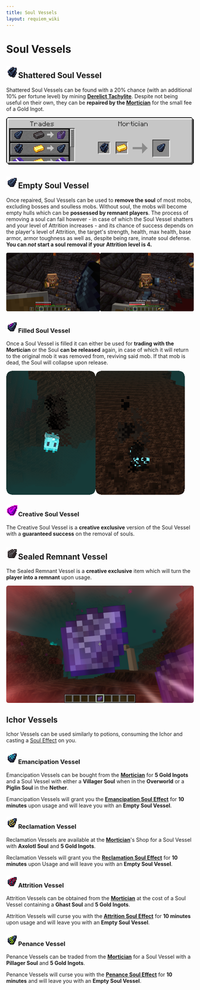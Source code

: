 ```yaml
---
title: Soul Vessels
layout: requiem_wiki
---
```


# Soul Vessels

## ![Shattered Soul Vessel](img/shattered_soul_vessel.png)Shattered Soul Vessel 

Shattered Soul Vessels can be found with a 20% chance (with an additional 10% per fortune level) by mining **[Derelict Tachylite]()**. Despite not being useful on their own, they can be **repaired by the [Mortician]()** for the small fee of a Gold Ingot.

![Shattered Soul Vessel Trade](img/ShatteredSoulVesselTrade.png)



## ![Soul Vessel](img/soul_vessel.png)Empty Soul Vessel

Once repaired, Soul Vessels can be used to **remove the soul** of most mobs, excluding bosses and soulless mobs. Without soul, the mobs will become empty hulls which can be **possessed by remnant players**. The process of removing a soul can fail however - in case of which the Soul Vessel shatters and your level of Attrition increases - and its chance of success depends on the player's level of Attrition, the target's strength, health, max health, base armor, armor toughness as well as, despite being rare, innate soul defense. **You can _not_ start a soul removal if your Attrition level is 4.**

![Soul Stealing](img/SoulStealing.png)

### ![Filled Soul Vessel](img/soul_vessel_filled.png)Filled Soul Vessel

Once a Soul Vessel is filled it can either be used for **trading with the Mortician** or the Soul **can be released** again, in case of which it will return to the original mob it was removed from, reviving said mob. If that mob is dead, the Soul will collapse upon release.

![Soul](img/Soul.png)![Collapsing Soul](img/CollapsingSoul.png)



### ![Creative Soul Vessel](img/creative_soul_vessel.png)Creative Soul Vessel

The Creative Soul Vessel is a **creative exclusive** version of the Soul Vessel with a **guaranteed success** on the removal of souls.



## ![Sealed Remnant Vessel](img/sealed_remnant_vessel.png)Sealed Remnant Vessel

The Sealed Remnant Vessel is a **creative exclusive** item which will turn the **player into a remnant** upon usage.

![Remnant Release](img/RemnantRelease.png)



## Ichor Vessels

Ichor Vessels can be used similarly to potions, consuming the Ichor and casting a [Soul Effect]() on you.

### ![Emancipation Vessel](img/ichor_vessel_emancipation.png)Emancipation Vessel

Emancipation Vessels can be bought from the **[Mortician]()** for **5 Gold Ingots** and a Soul Vessel with either a **Villager Soul** when in the **Overworld** or a **Piglin Soul** in the **Nether**.

Emancipation Vessels will grant you the **[Emancipation Soul Effect]()** for **10 minutes** upon usage and will leave you with an **Empty Soul Vessel**.

### ![Reclamation Vessel](img/ichor_vessel_reclamation.png)Reclamation Vessel

Reclamation Vessels are available at the **[Mortician]()**'s Shop for a Soul Vessel with **Axolotl Soul** and **5 Gold Ingots**.

Reclamation Vessels will grant you the **[Reclamation Soul Effect]()** for **10 minutes** upon Usage and will leave you with an **Empty Soul Vessel**.

### ![Attrition Vessel](img/ichor_vessel_attrition.png)Attrition Vessel

Attrition Vessels can be obtained from the **[Mortician]()** at the cost of a Soul Vessel containing a **Ghast Soul** and **5 Gold Ingots**.

Attrition Vessels will curse you with the **[Attrition Soul Effect]()** for **10 minutes** upon usage and will leave you with an **Empty Soul Vessel**.

### ![Penance Vessel](img/ichor_vessel_penance.png)Penance Vessel

Penance Vessels can be traded from the **[Mortician]()** for a Soul Vessel with a **Pillager Soul** and **5 Gold Ingots**.

Penance Vessels will curse you with the **[Penance Soul Effect]()** for **10 minutes** and will leave you with an **Empty Soul Vessel**.
